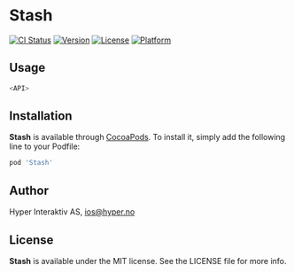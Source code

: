 # Stash

[![CI Status](http://img.shields.io/travis/hyperoslo/Stash.svg?style=flat)](https://travis-ci.org/hyperoslo/Stash)
[![Version](https://img.shields.io/cocoapods/v/Stash.svg?style=flat)](http://cocoadocs.org/docsets/Stash)
[![License](https://img.shields.io/cocoapods/l/Stash.svg?style=flat)](http://cocoadocs.org/docsets/Stash)
[![Platform](https://img.shields.io/cocoapods/p/Stash.svg?style=flat)](http://cocoadocs.org/docsets/Stash)

## Usage

```swift
<API>
```

## Installation

**Stash** is available through [CocoaPods](http://cocoapods.org). To install
it, simply add the following line to your Podfile:

```ruby
pod 'Stash'
```

## Author

Hyper Interaktiv AS, ios@hyper.no

## License

**Stash** is available under the MIT license. See the LICENSE file for more info.
